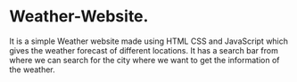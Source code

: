 # Weather-Website.
It is a simple Weather website made using HTML CSS and JavaScript which gives the weather forecast of different locations.
It has a search bar from where we can search for the city where we want to get the information of the weather.
